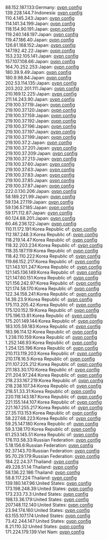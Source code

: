88.152.187.133:Germany: [ovpn config](vpn/88_152_187_133.ovpn)  
139.228.144.7:Indonesia: [ovpn config](vpn/139_228_144_7.ovpn)  
110.4.145.243:Japan: [ovpn config](vpn/110_4_145_243.ovpn)  
114.141.34.199:Japan: [ovpn config](vpn/114_141_34_199.ovpn)  
118.154.90.191:Japan: [ovpn config](vpn/118_154_90_191.ovpn)  
119.240.148.197:Japan: [ovpn config](vpn/119_240_148_197.ovpn)  
119.47.186.40:Japan: [ovpn config](vpn/119_47_186_40.ovpn)  
126.61.168.152:Japan: [ovpn config](vpn/126_61_168_152.ovpn)  
147.192.42.22:Japan: [ovpn config](vpn/147_192_42_22.ovpn)  
153.232.105.141:Japan: [ovpn config](vpn/153_232_105_141.ovpn)  
157.107.108.66:Japan: [ovpn config](vpn/157_107_108_66.ovpn)  
164.70.252.253:Japan: [ovpn config](vpn/164_70_252_253.ovpn)  
180.39.9.49:Japan: [ovpn config](vpn/180_39_9_49.ovpn)  
180.9.98.84:Japan: [ovpn config](vpn/180_9_98_84.ovpn)  
202.53.114.135:Japan: [ovpn config](vpn/202_53_114_135.ovpn)  
203.202.201.111:Japan: [ovpn config](vpn/203_202_201_111.ovpn)  
210.169.12.225:Japan: [ovpn config](vpn/210_169_12_225.ovpn)  
211.14.243.90:Japan: [ovpn config](vpn/211_14_243_90.ovpn)  
219.100.37.119:Japan: [ovpn config](vpn/219_100_37_119.ovpn)  
219.100.37.120:Japan: [ovpn config](vpn/219_100_37_120.ovpn)  
219.100.37.159:Japan: [ovpn config](vpn/219_100_37_159.ovpn)  
219.100.37.192:Japan: [ovpn config](vpn/219_100_37_192.ovpn)  
219.100.37.196:Japan: [ovpn config](vpn/219_100_37_196.ovpn)  
219.100.37.197:Japan: [ovpn config](vpn/219_100_37_197.ovpn)  
219.100.37.199:Japan: [ovpn config](vpn/219_100_37_199.ovpn)  
219.100.37.2:Japan: [ovpn config](vpn/219_100_37_2.ovpn)  
219.100.37.201:Japan: [ovpn config](vpn/219_100_37_201.ovpn)  
219.100.37.209:Japan: [ovpn config](vpn/219_100_37_209.ovpn)  
219.100.37.213:Japan: [ovpn config](vpn/219_100_37_213.ovpn)  
219.100.37.60:Japan: [ovpn config](vpn/219_100_37_60.ovpn)  
219.100.37.63:Japan: [ovpn config](vpn/219_100_37_63.ovpn)  
219.100.37.83:Japan: [ovpn config](vpn/219_100_37_83.ovpn)  
219.100.37.85:Japan: [ovpn config](vpn/219_100_37_85.ovpn)  
219.100.37.87:Japan: [ovpn config](vpn/219_100_37_87.ovpn)  
222.0.130.206:Japan: [ovpn config](vpn/222_0_130_206.ovpn)  
58.189.221.99:Japan: [ovpn config](vpn/58_189_221_99.ovpn)  
59.134.27.119:Japan: [ovpn config](vpn/59_134_27_119.ovpn)  
59.136.57.185:Japan: [ovpn config](vpn/59_136_57_185.ovpn)  
59.171.112.87:Japan: [ovpn config](vpn/59_171_112_87.ovpn)  
60.124.88.201:Japan: [ovpn config](vpn/60_124_88_201.ovpn)  
60.46.236.122:Japan: [ovpn config](vpn/60_46_236_122.ovpn)  
110.11.172.191:Korea Republic of: [ovpn config](vpn/110_11_172_191.ovpn)  
112.187.248.3:Korea Republic of: [ovpn config](vpn/112_187_248_3.ovpn)  
118.219.14.47:Korea Republic of: [ovpn config](vpn/118_219_14_47.ovpn)  
118.32.203.234:Korea Republic of: [ovpn config](vpn/118_32_203_234.ovpn)  
118.35.187.119:Korea Republic of: [ovpn config](vpn/118_35_187_119.ovpn)  
118.42.110.222:Korea Republic of: [ovpn config](vpn/118_42_110_222.ovpn)  
119.66.152.217:Korea Republic of: [ovpn config](vpn/119_66_152_217.ovpn)  
121.143.101.247:Korea Republic of: [ovpn config](vpn/121_143_101_247.ovpn)  
121.145.136.149:Korea Republic of: [ovpn config](vpn/121_145_136_149.ovpn)  
121.147.60.151:Korea Republic of: [ovpn config](vpn/121_147_60_151.ovpn)  
121.156.242.97:Korea Republic of: [ovpn config](vpn/121_156_242_97.ovpn)  
121.174.58.170:Korea Republic of: [ovpn config](vpn/121_174_58_170.ovpn)  
122.34.158.241:Korea Republic of: [ovpn config](vpn/122_34_158_241.ovpn)  
14.39.23.9:Korea Republic of: [ovpn config](vpn/14_39_23_9.ovpn)  
175.113.205.42:Korea Republic of: [ovpn config](vpn/175_113_205_42.ovpn)  
175.120.152.19:Korea Republic of: [ovpn config](vpn/175_120_152_19.ovpn)  
175.196.13.81:Korea Republic of: [ovpn config](vpn/175_196_13_81.ovpn)  
175.201.149.144:Korea Republic of: [ovpn config](vpn/175_201_149_144.ovpn)  
183.105.59.183:Korea Republic of: [ovpn config](vpn/183_105_59_183.ovpn)  
183.96.114.12:Korea Republic of: [ovpn config](vpn/183_96_114_12.ovpn)  
1.238.110.159:Korea Republic of: [ovpn config](vpn/1_238_110_159.ovpn)  
1.252.146.93:Korea Republic of: [ovpn config](vpn/1_252_146_93.ovpn)  
1.254.125.196:Korea Republic of: [ovpn config](vpn/1_254_125_196.ovpn)  
210.113.119.203:Korea Republic of: [ovpn config](vpn/210_113_119_203.ovpn)  
210.178.16.5:Korea Republic of: [ovpn config](vpn/210_178_16_5.ovpn)  
211.107.225.212:Korea Republic of: [ovpn config](vpn/211_107_225_212.ovpn)  
211.183.30.170:Korea Republic of: [ovpn config](vpn/211_183_30_170.ovpn)  
211.204.97.244:Korea Republic of: [ovpn config](vpn/211_204_97_244.ovpn)  
218.233.167.219:Korea Republic of: [ovpn config](vpn/218_233_167_219.ovpn)  
218.238.107.34:Korea Republic of: [ovpn config](vpn/218_238_107_34.ovpn)  
218.51.33.31:Korea Republic of: [ovpn config](vpn/218_51_33_31.ovpn)  
220.118.143.187:Korea Republic of: [ovpn config](vpn/220_118_143_187.ovpn)  
221.155.144.107:Korea Republic of: [ovpn config](vpn/221_155_144_107.ovpn)  
221.167.255.217:Korea Republic of: [ovpn config](vpn/221_167_255_217.ovpn)  
27.35.113.153:Korea Republic of: [ovpn config](vpn/27_35_113_153.ovpn)  
58.227.68.223:Korea Republic of: [ovpn config](vpn/58_227_68_223.ovpn)  
59.25.147.180:Korea Republic of: [ovpn config](vpn/59_25_147_180.ovpn)  
59.3.138.170:Korea Republic of: [ovpn config](vpn/59_3_138_170.ovpn)  
61.253.145.51:Korea Republic of: [ovpn config](vpn/61_253_145_51.ovpn)  
176.113.58.33:Russian Federation: [ovpn config](vpn/176_113_58_33.ovpn)  
5.18.156.6:Russian Federation: [ovpn config](vpn/5_18_156_6.ovpn)  
92.37.143.70:Russian Federation: [ovpn config](vpn/92_37_143_70.ovpn)  
95.70.29.179:Russian Federation: [ovpn config](vpn/95_70_29_179.ovpn)  
184.22.24.37:Thailand: [ovpn config](vpn/184_22_24_37.ovpn)  
49.228.51.14:Thailand: [ovpn config](vpn/49_228_51_14.ovpn)  
58.136.22.186:Thailand: [ovpn config](vpn/58_136_22_186.ovpn)  
58.8.117.224:Thailand: [ovpn config](vpn/58_8_117_224.ovpn)  
139.180.147.96:United States: [ovpn config](vpn/139_180_147_96.ovpn)  
173.198.248.39:United States: [ovpn config](vpn/173_198_248_39.ovpn)  
173.233.73.3:United States: [ovpn config](vpn/173_233_73_3.ovpn)  
198.13.36.179:United States: [ovpn config](vpn/198_13_36_179.ovpn)  
207.148.112.140:United States: [ovpn config](vpn/207_148_112_140.ovpn)  
23.94.174.160:United States: [ovpn config](vpn/23_94_174_160.ovpn)  
63.155.107.174:United States: [ovpn config](vpn/63_155_107_174.ovpn)  
73.42.244.147:United States: [ovpn config](vpn/73_42_244_147.ovpn)  
8.21.110.32:United States: [ovpn config](vpn/8_21_110_32.ovpn)  
171.224.179.139:Viet Nam: [ovpn config](vpn/171_224_179_139.ovpn)  
